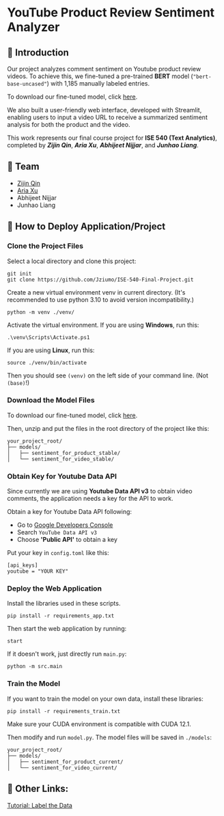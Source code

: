 # YouTube Product Review Sentiment Analyzer

## 📌 Introduction

Our project analyzes comment sentiment on Youtube product review videos. To achieve this, we fine-tuned a pre-trained **BERT** model (`"bert-base-uncased"`) with 1,185 manually labeled entries. 

To download our fine-tuned model, click [here](https://drive.google.com/file/d/1P52GL9VLMxN9SAsMYR7SdOkV9b7TUQ4N/view?usp=sharing). 

We also built a user-friendly web interface, developed with Streamlit, enabling users to input a video URL to receive a summarized sentiment analysis for both the product and the video.

This work represents our final course project for **ISE 540 (Text Analytics)**, completed by ***Zijin Qin***, ***Aria Xu***, ***Abhijeet Nijjar***, and ***Junhao Liang***.

## 👥 Team

- [Zijin Qin](https://github.com/Jziumo)
- [Aria Xu](https://github.com/xxy614)
- Abhijeet Nijjar
- Junhao Liang


## 🚀 How to Deploy Application/Project

### Clone the Project Files

Select a local directory and clone this project: 

```
git init
git clone https://github.com/Jziumo/ISE-540-Final-Project.git
```

Create a new virtual environment venv in current directory. (It's recommended to use python 3.10 to avoid version incompatibility.)

```
python -m venv ./venv/
```

Activate the virtual environment. If you are using **Windows**, run this: 

```
.\venv\Scripts\Activate.ps1
```

If you are using **Linux**, run this: 

```
source ./venv/bin/activate
```

Then you should see `(venv)` on the left side of your command line. (Not `(base)`!)

### Download the Model Files

To download our fine-tuned model, click [here](https://drive.google.com/file/d/1P52GL9VLMxN9SAsMYR7SdOkV9b7TUQ4N/view?usp=sharing). 

Then, unzip and put the files in the root directory of the project like this: 

```
your_project_root/
├── models/
│   ├── sentiment_for_product_stable/
│   └── sentiment_for_video_stable/  
```

### Obtain Key for Youtube Data API

Since currently we are using **Youtube Data API v3** to obtain video comments, the application needs a key for the API to work.

Obtain a key for Youtube Data API following: 
- Go to [Google Developers Console](https://console.developers.google.com/)
- Search `YouTube Data API v3`
- Choose **'Public API'** to obtain a key

Put your key in `config.toml` like this: 

```
[api_keys]
youtube = "YOUR KEY"
```

### Deploy the Web Application

Install the libraries used in these scripts. 

```
pip install -r requirements_app.txt
```

Then start the web application by running: 

```
start
```

If it doesn't work, just directly run `main.py`:

```
python -m src.main
``` 

### Train the Model

If you want to train the model on your own data, install these libraries: 

```
pip install -r requirements_train.txt
```

Make sure your CUDA environment is compatible with CUDA 12.1. 

Then modify and run `model.py`. The model files will be saved in `./models`: 

```
your_project_root/
├── models/
│   ├── sentiment_for_product_current/
│   └── sentiment_for_video_current/  
```


## 🔗 Other Links: 

[Tutorial: Label the Data](./doc/label_data_tutorial.md)